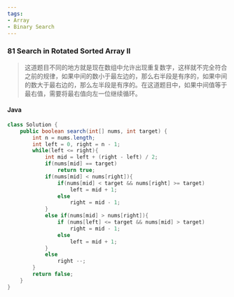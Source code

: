 ```yaml
---
tags:
- Array
- Binary Search
---
```


### 81 Search in Rotated Sorted Array II

> 这道题目不同的地方就是现在数组中允许出现重复数字，这样就不完全符合之前的规律，如果中间的数小于最左边的，那么右半段是有序的，如果中间的数大于最右边的，那么左半段是有序的。在这道题目中，如果中间值等于最右值，需要将最右值向左一位继续循环。

#### Java

```java
class Solution {
    public boolean search(int[] nums, int target) {
        int n = nums.length;
        int left = 0, right = n - 1;
        while(left <= right){
            int mid = left + (right - left) / 2;
            if(nums[mid] == target) 
                return true;
            if(nums[mid] < nums[right]){
                if(nums[mid] < target && nums[right] >= target)
                    left = mid + 1;
                else
                    right = mid - 1;
            }
            else if(nums[mid] > nums[right]){
                if (nums[left] <= target && nums[mid] > target)
                    right = mid - 1;
                else
                    left = mid + 1;
            }
            else
                right --;
        }
        return false;
    }
}
```